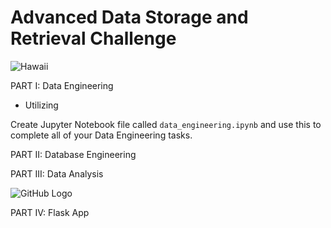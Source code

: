 # Advanced Data Storage and Retrieval Challenge

![Hawaii](https://www.tripsavvy.com/thmb/Ni6OtHk7KtoCrQF_J8EZHQKpwl4=/950x0/filters:no_upscale():max_bytes(150000):strip_icc():format(webp)/Disney-Aulani-Waikolohe-Valley-5ab94b540e23d9003764e230.jpg)

PART I: Data Engineering<br>
* Utilizing 

Create Jupyter Notebook file called `data_engineering.ipynb` and use this to complete all of your Data Engineering tasks.


PART II: Database Engineering<br>



PART III: Data Analysis<br>

![GitHub Logo](/images/logo.png)



PART IV: Flask App<br>
